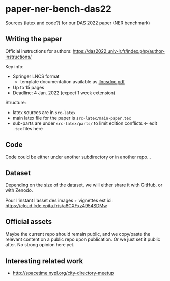 # paper-ner-bench-das22
Sources (latex and code?) for our DAS 2022 paper (NER benchmark)

## Writing the paper
Official instructions for authors: <https://das2022.univ-lr.fr/index.php/author-instructions/>

Key info:
- Springer LNCS format
  - template documentation available as [llncsdoc.pdf](llncsdoc.pdf)
- Up to 15 pages
- Deadline: 4 Jan. 2022 (expect 1 week extension)

Structure:
- latex sources are in `src-latex`
- main latex file for the paper is `src-latex/main-paper.tex`
- sub-parts are under `src-latex/parts/` to limit edition conflicts ← edit `.tex` files here


## Code
Code could be either under another subdirectory or in another repo…


## Dataset
Depending on the size of the dataset, we will either share it with GitHub, or with Zenodo.

Pour l'instant l'asset des images + vignettes est ici:
https://cloud.lrde.epita.fr/s/a8CXFxz4954SDMw

## Official assets
Maybe the current repo should remain public, and we copy/paste the relevant content on a public repo upon publication.
Or we just set it public after.
No strong opinion here yet.

## Interesting related work
- http://spacetime.nypl.org/city-directory-meetup
